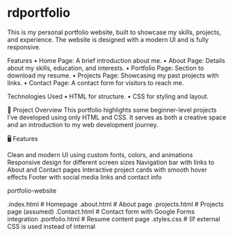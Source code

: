 # rdportfolio
This is my personal portfolio website, built to showcase my skills, projects, and experience. The website is designed with a modern UI and is fully responsive.

Features
• Home Page: A brief introduction about me.
• About Page: Details about my skills, education, and interests. 
• Portfolio Page: Section to download my resume. 
• Projects Page: Showcasing my past projects with links. 
• Contact Page: A contact form for visitors to reach me.

Technologies Used
• HTML for structure. 
• CSS for styling and layout.

📁 Project Overview This portfolio highlights some beginner-level projects I’ve developed using only HTML and CSS. It serves as both a creative space and an introduction to my web development journey.

🖥️ Features

Clean and modern UI using custom fonts, colors, and animations
Responsive design for different screen sizes
Navigation bar with links to About and Contact pages
Interactive project cards with smooth hover effects
Footer with social media links and contact info

portfolio-website

.index.html # Homepage
.about.html # About page
.projects.html # Projects page (assumed)
.Contact.html # Contact form with Google Forms integration
.portfolio.html # Resume content page
.styles.css # (If external CSS is used instead of internal <style>)

Pages Overview
Home.html
- The landing page introducing myself.Gives the viewers a good impression abpout the vebpage.Tried including attractive css techniques and transitions
-he header section (Navigation bar) contains Navigation links to Home, About, Projec sume, and Contact pages
- A footer session is also included for enhancing the look of the webpage.
- Social media links: Gmail, GitHub, Instagram.
  
about.html
- A brief summary about my background, passion, and experience.

projects.html
- A collection of my past and ongoing projects.
- Includes GitHub links, images, and embedded demos; Also a drive link where the detailed reports regarding the projects along with the videos regarding working of my project is present

contact.html
- A fully responsive contact form integrated with Google Forms.
- Displays a custom "Thank You" message after submission.(Used Java script for this)

 portfolio.html
- A clean and formatted digital resume.(A separate webpage dedicated to the resume alone).
- Includes sections like Skills, Education, Extra-Curriculars, Languages, Hobbies, and more.
- Ends with a button linking back to the Contact page.

📞Contact
Feel free to reach out through the contact form or connect on:
- Gmail: [drupathrd@gmail.com](mailto:drupathrd@gmail.com)
- Instagram: [@the_.nath](https://www.instagram.com/drupath_r_d/)
-GitHub: [My GitHub Dashboard](https://github.com/dashboard)
